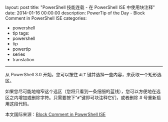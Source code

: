 ﻿layout: post
title: "PowerShell 技能连载 - 在 PowerShell ISE 中使用块注释"
date: 2014-01-16 00:00:00
description: PowerTip of the Day - Block Comment in PowerShell ISE
categories:
- powershell
- tip
tags:
- powershell
- tip
- powertip
- series
- translation
---
从 PowerShell 3.0 开始，您可以按住 `ALT` 键并选择一些内容，来获取一个矩形选区。

如果您尽可能地缩窄这个选区（您将只看到一条细细的蓝线），您可以方便地在选区之内增加或删除字符。只需要按下“`#`”键即可块注释它们，或者删除 # 号重新启用这段代码。

<!--more-->
本文国际来源：[Block Comment in PowerShell ISE](http://community.idera.com/powershell/powertips/b/tips/posts/block-comment-in-powershell-ise)
